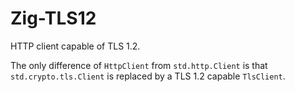# Zig-TLS12

HTTP client capable of TLS 1.2.

The only difference of `HttpClient` from `std.http.Client` is that `std.crypto.tls.Client` is replaced by a TLS 1.2 capable `TlsClient`.
